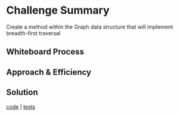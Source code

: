 # Challenge Summary

Create a method within the Graph data structure that will implement breadth-first traversal

## Whiteboard Process

## Approach & Efficiency

## Solution

[code](../../data_structures/graph.py) |
[tests](../../tests/code_challenges/test_graph_breadth_first.py)
